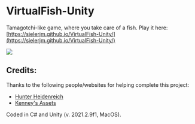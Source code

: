 # VirtualFish-Unity
Tamagotchi-like game, where you take care of a fish. Play it here: [https://sielerjm.github.io/VirtualFish-Unity/](https://sielerjm.github.io/VirtualFish-Unity/)

<img style="display: block;
           margin-left: auto;
           margin-right: auto;"
     src="Media/Gifs/VirtualFish-Preview_02242022.GIF">

## Credits:

Thanks to the following people/websites for helping complete this project:

* [Hunter Heidenreich](https://www.youtube.com/playlist?list=PLbCx65TBvT-QgTitVMCWGH1HQW_YfdMDK)
* [Kenney's Assets](https://www.kenney.nl)


Coded in C# and Unity (v. 2021.2.9f1, MacOS).

